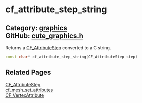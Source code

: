 [](../header.md ':include')

# cf_attribute_step_string

Category: [graphics](/api_reference?id=graphics)  
GitHub: [cute_graphics.h](https://github.com/RandyGaul/cute_framework/blob/master/include/cute_graphics.h)  
---

Returns a [CF_AttributeStep](/graphics/cf_attributestep.md) converted to a C string.

```cpp
const char* cf_attribute_step_string(CF_AttributeStep step)
```

## Related Pages

[CF_AttributeStep](/graphics/cf_attributestep.md)  
[cf_mesh_set_attributes](/graphics/cf_mesh_set_attributes.md)  
[CF_VertexAttribute](/graphics/cf_vertexattribute.md)  

